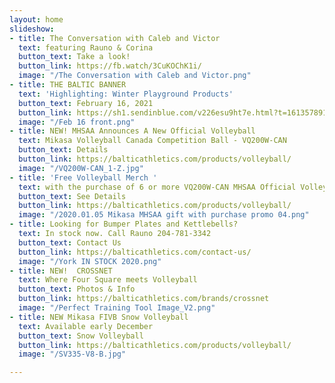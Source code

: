 ```yaml
---
layout: home
slideshow:
- title: The Conversation with Caleb and Victor
  text: featuring Rauno & Corina
  button_text: Take a look!
  button_link: https://fb.watch/3CuKOChK1i/
  image: "/The Conversation with Caleb and Victor.png"
- title: THE BALTIC BANNER
  text: 'Highlighting: Winter Playground Products'
  button_text: February 16, 2021
  button_link: https://sh1.sendinblue.com/v226esu9ht7e.html?t=1613578911
  image: "/Feb 16 front.png"
- title: NEW! MHSAA Announces A New Official Volleyball
  text: Mikasa Volleyball Canada Competition Ball - VQ200W-CAN
  button_text: Details
  button_link: https://balticathletics.com/products/volleyball/
  image: "/VQ200W-CAN_1-Z.jpg"
- title: 'Free Volleyball Merch '
  text: with the purchase of 6 or more VQ200W-CAN MHSAA Official Volleyballs
  button_text: See Details
  button_link: https://balticathletics.com/products/volleyball/
  image: "/2020.01.05 Mikasa MHSAA gift with purchase promo 04.png"
- title: Looking for Bumper Plates and Kettlebells?
  text: In stock now. Call Rauno 204-781-3342
  button_text: Contact Us
  button_link: https://balticathletics.com/contact-us/
  image: "/York IN STOCK 2020.png"
- title: NEW!  CROSSNET
  text: Where Four Square meets Volleyball
  button_text: Photos & Info
  button_link: https://balticathletics.com/brands/crossnet
  image: "/Perfect Training Tool Image_V2.png"
- title: NEW Mikasa FIVB Snow Volleyball
  text: Available early December
  button_text: Snow Volleyball
  button_link: https://balticathletics.com/products/volleyball/
  image: "/SV335-V8-B.jpg"

---
```

